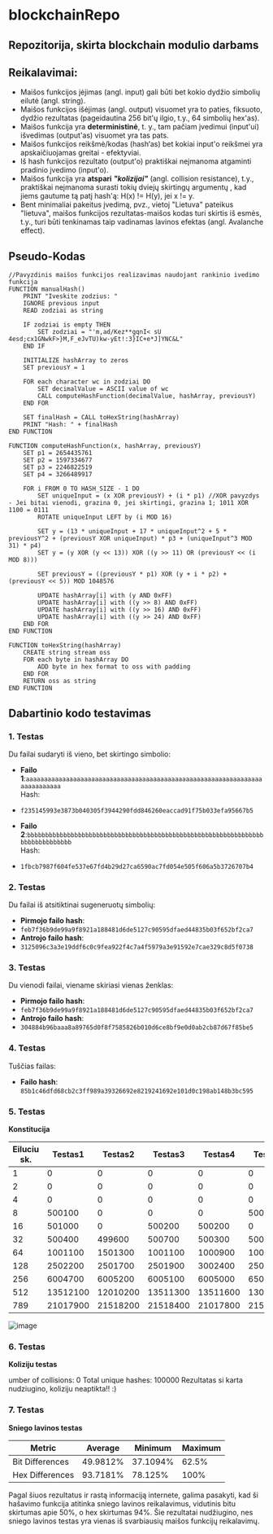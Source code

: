 # blockchainRepo

## Repozitorija, skirta blockchain modulio darbams

## Reikalavimai:

- Maišos funkcijos įėjimas (angl. input) gali būti bet kokio dydžio simbolių eilutė (angl. string).
- Maišos funkcijos išėjimas (angl. output) visuomet yra to paties, fiksuoto, dydžio rezultatas (pageidautina 256 bit'ų ilgio, t.y., 64 simbolių hex'as).
- Maišos funkcija yra **deterministinė**, t. y., tam pačiam įvedimui (input'ui) išvedimas (output'as) visuomet yra tas pats.
- Maišos funkcijos reikšmė/kodas (hash‘as) bet kokiai input'o reikšmei yra apskaičiuojamas greitai - efektyviai.
- Iš hash funkcijos rezultato (output'o) praktiškai neįmanoma atgaminti pradinio įvedimo (input'o).
- Maišos funkcija yra **atspari** ***"kolizijai"*** (angl. collision resistance), t.y., praktiškai neįmanoma surasti tokių dviejų skirtingų argumentų , kad jiems gautume tą patį hash'ą: H(x) != H(y), jei x != y.
- Bent minimaliai pakeitus įvedimą, pvz., vietoj "Lietuva" pateikus "lietuva", maišos funkcijos rezultatas-maišos kodas turi skirtis iš esmės, t.y., turi būti tenkinamas taip vadinamas lavinos efektas (angl. Avalanche effect).

## Pseudo-Kodas
```plaintext
//Pavyzdinis maišos funkcijos realizavimas naudojant rankinio ivedimo funkcija
FUNCTION manualHash()
    PRINT "Iveskite zodzius: "
    IGNORE previous input
    READ zodziai as string

    IF zodziai is empty THEN
        SET zodziai = "'m,ad/Kez**gqnI< sU 4esd;cx1GNwkF>}M,F_eJvTU)kw-yEt!:3}IC+e*J]YNC&L"
    END IF

    INITIALIZE hashArray to zeros
    SET previousY = 1

    FOR each character wc in zodziai DO
        SET decimalValue = ASCII value of wc
        CALL computeHashFunction(decimalValue, hashArray, previousY)
    END FOR

    SET finalHash = CALL toHexString(hashArray)
    PRINT "Hash: " + finalHash
END FUNCTION

FUNCTION computeHashFunction(x, hashArray, previousY)
    SET p1 = 2654435761
    SET p2 = 1597334677
    SET p3 = 2246822519
    SET p4 = 3266489917

    FOR i FROM 0 TO HASH_SIZE - 1 DO
        SET uniqueInput = (x XOR previousY) + (i * p1) //XOR pavyzdys - Jei bitai vienodi, grazina 0, jei skirtingi, grazina 1; 1011 XOR 1100 = 0111
        ROTATE uniqueInput LEFT by (i MOD 16)

        SET y = (13 * uniqueInput + 17 * uniqueInput^2 + 5 * previousY^2 + (previousY XOR uniqueInput) * p3 + (uniqueInput^3 MOD 31) * p4)
        SET y = (y XOR (y << 13)) XOR ((y >> 11) OR (previousY << (i MOD 8)))

        SET previousY = ((previousY * p1) XOR (y + i * p2) + (previousY << 5)) MOD 1048576

        UPDATE hashArray[i] with (y AND 0xFF)
        UPDATE hashArray[i] with ((y >> 8) AND 0xFF)
        UPDATE hashArray[i] with ((y >> 16) AND 0xFF)
        UPDATE hashArray[i] with ((y >> 24) AND 0xFF)
    END FOR
END FUNCTION

FUNCTION toHexString(hashArray)
    CREATE string stream oss
    FOR each byte in hashArray DO
        ADD byte in hex format to oss with padding
    END FOR
    RETURN oss as string
END FUNCTION
```

## Dabartinio kodo testavimas

### 1. Testas
Du failai sudaryti iš vieno, bet skirtingo simbolio:

- **Failo 1**:`aaaaaaaaaaaaaaaaaaaaaaaaaaaaaaaaaaaaaaaaaaaaaaaaaaaaaaaaaaaaaaaaaaaaaaaaaaaa`  
  Hash:
- `f235145993e3873b040305f3944290fdd846260eaccad91f75b033efa95667b5`

- **Failo 2**:`bbbbbbbbbbbbbbbbbbbbbbbbbbbbbbbbbbbbbbbbbbbbbbbbbbbbbbbbbbbbbbbbbbbbbbbbbbbbbbb`  
  Hash:
- `1fbcb7987f604fe537e67fd4b29d27ca6590ac7fd054e505f606a5b3726707b4`

### 2. Testas
Du failai iš atsitiktinai sugeneruotų simbolių:

- **Pirmojo failo hash**:
- `feb7f36b9de99a9f8921a188481d6de5127c90595dfaed44835b03f652bf2ca7`
- **Antrojo failo hash**:
- `3125096c3a3e19ddf6c0c9fea922f4c7a4f5979a3e91592e7cae329c8d5f0738`

### 3. Testas
Du vienodi failai, viename skiriasi vienas ženklas:

- **Pirmojo failo hash**:
- `feb7f36b9de99a9f8921a188481d6de5127c90595dfaed44835b03f652bf2ca7`
- **Antrojo failo hash**:
- `304884b96baaa8a89765d0f8f7585826b010d6ce8bf9e0d0ab2cb87d67f85be5`

### 4. Testas
Tuščias failas:

- **Failo hash**: `85b1c46dfd68cb2c3ff989a39326692e8219241692e101d0c198ab148b3bc595`

### 5. Testas
**Konstitucija**

| Eiluciu sk. | Testas1 | Testas2 | Testas3 | Testas4 | Testas5 | Vidutinis |
|--------------|---------|---------|---------|---------|---------|-----------|
| 1            | 0       | 0       | 0       | 0       | 0       | 0         |
| 2            | 0       | 0       | 0       | 0       | 0       | 0         |
| 4            | 0       | 0       | 0       | 0       | 0       | 0         |
| 8            | 500100  | 0       | 0       | 0       | 500700  | 200160    |
| 16           | 501000  | 0       | 500200  | 500200  | 0       | 300280    |
| 32           | 500400  | 499600  | 500700  | 500300  | 500400  | 500280    |
| 64           | 1001100 | 1501300 | 1001100 | 1000900 | 1000300 | 1100940   |
| 128          | 2502200 | 2501700 | 2501900 | 3002400 | 2501800 | 2602000   |
| 256          | 6004700 | 6005200 | 6005100 | 6005000 | 6505600 | 6105120   |
| 512          | 13512100| 12010200| 13511300| 13511600| 13010900| 13111220  |
| 789          | 21017900| 21518200| 21518400| 21017800| 21518400| 21318140  |

![image](https://github.com/user-attachments/assets/267ab672-859c-43e0-8e96-931cccad4dab)


### 6. Testas
**Koliziju testas**

umber of collisions: 0
Total unique hashes: 100000
Rezultatas si karta nudziugino, koliziju neaptikta!! :)

### 7. Testas
**Sniego lavinos testas**

| Metric            | Average     | Minimum     | Maximum     |
|--------------------|-------------|-------------|-------------|
| Bit Differences     | 49.9812%   | 37.1094%    | 62.5%       |
| Hex Differences      | 93.7181%   | 78.125%     | 100%        |

Pagal šiuos rezultatus ir rastą informaciją internete, galima pasakyti, kad ši hašavimo funkcija atitinka sniego lavinos reikalavimus, vidutinis bitu skirtumas apie 50%, o hex skirtumas 94%.
Šie rezultatai nudžiugino, nes sniego lavinos testas yra vienas iš svarbiausių maišos funkcijų reikalavimų.

